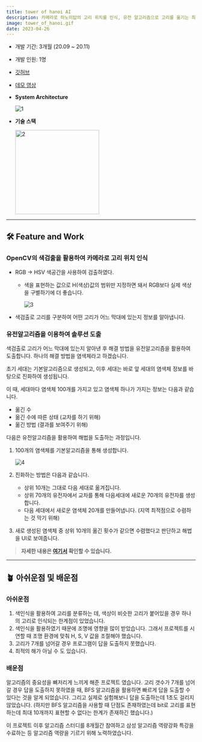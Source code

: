 ```yaml
---
title: tower of hanoi AI
description: 카메라로 하노이탑의 고리 위치를 인식, 유전 알고리즘으로 고리를 옮기는 최소 횟수를 계산하여 화면에 보여주는 프로그램입니다.
image: tower_of_hanoi.gif
date: 2023-04-26
---
```


- 개발 기간: 3개월 (20.09 ~ 20.11)
- 개발 인원: 1명
- [깃허브](https://github.com/soomanbaek/tower_of_hanoi)
- [데모 영상](https://www.youtube.com/watch?v=Jg3dNRvD308)
- **System Architecture**

  ![1](https://user-images.githubusercontent.com/72093196/234813883-702e7e3a-0e90-4911-9e13-237d9ee20db9.png)

- **기술 스택**

  <img width="223" alt="2" src="https://user-images.githubusercontent.com/72093196/234813880-9c769cce-75b0-41d6-8991-c60bee0568a2.png">

---
## 🛠 Feature and Work

### OpenCV의 색검출을 활용하여 카메라로 고리 위치 인식
- RGB → HSV 색공간을 사용하여 검출하였다.
    - 색을 표현하는 값으로 H(색상)값의 범위만 지정하면 돼서 RGB보다 실제 색상을 구별하기에 더 좋습니다.

      ![3](https://user-images.githubusercontent.com/72093196/234813877-afbbd493-a1e1-4b1f-b63a-b371babbb394.png)

- 색검출로 고리를 구분하여 어떤 고리가 어느 막대에 있는지 정보를 알아냅니다.

### 유전알고리즘을 이용하여 솔루션 도출

색검출로 고리가 어느 막대에 있는지 알아낸 후 해결 방법을 유전알고리즘을 활용하여 도출합니다. 하나의 해결 방법을 염색체라고 하겠습니다.

초기 세대는 기본알고리즘으로 생성되고, 이후 세대는 바로 앞 세대의 염색체 정보를 바탕으로 진화하여 생성됩니다.

이 때, 세대마다 염색체 100개를 가지고 있고 염색체 하나가 가지는 정보는 다음과 같습니다.

- 옮긴 수
- 옮긴 수에 따른 상태 (교차를 하기 위해)
- 옮긴 방법 (결과를 보여주기 위해)

다음은 유전알고리즘을 활용하여 해법을 도출하는 과정입니다.

1. 100개의 염색체를 기본알고리즘을 통해 생성합니다.

   ![4](https://user-images.githubusercontent.com/72093196/234813868-1e8c6c71-8781-4edf-b3af-e00fb61e5d1d.png)

2. 진화하는 방법은 다음과 같습니다.
    - 상위 10개는 그대로 다음 세대로 옮겨집니다.
    - 상위 70개의 유전자에서 교차를 통해 다음세대에 새로운 70개의 유전자를 생성합니다.
    - 다음 세대에서 새로운 염색체 20개를 만들어냅니다. (지역 최적점으로 수렴하는 것 막기 위해)
3. 새로 생성된 염색체 중 상위 10개의 옮긴 횟수가 같으면 수렴했다고 판단하고 해법을 UI로 보여줍니다.

> **자세한 내용은 [여기서](https://velog.io/@soomanbaek/%EC%9C%A0%EC%A0%84%EC%95%8C%EA%B3%A0%EB%A6%AC%EC%A6%98%EC%9D%84-%EC%9D%B4%EC%9A%A9%ED%95%9C-%ED%95%98%EB%85%B8%EC%9D%B4%ED%83%91-AI) 확인할 수 있습니다.**

---

## 🪴 아쉬운점 및 배운점

### 아쉬운점

1. 색인식을 활용하여 고리를 분류하는 데, 색상이 비슷한 고리가 붙어있을 경우 하나의 고리로 인식되는 한계점이 있었습니다.
2. 색인식을 활용하였기 때문에 조명에 영향을 많이 받았습니다. 그래서 프로젝트를 시연할 때 조명 환경에 맞춰 H, S, V 값을 조절해야 했습니다.
3. 고리가 7개를 넘어갈 경우 프로그램이 답을 도출하지 못했습니다.
4. 최적의 해가 아닐 수 도 있습니다.

### 배운점

알고리즘의 중요성을 뼈저리게 느끼게 해준 프로젝트 였습니다. 고리 갯수가 7개를 넘어갈 경우 답을 도출하지 못하였을 때, BFS 알고리즘을 활용하면 빠르게 답을 도출할 수 있다는 것을 알게 되었습니다. 그리고 실제로 실험해보니 답을 도출하는데 1초도 걸리지 않았습니다. (하지만 BFS 알고리즘을 사용할 때 단점도 존재하였는데 bit로 고리를 표현하는데 최대 10개까지 표현할 수 없다는 한계가 존재하긴 했습니다.)

이 프로젝트 이후 알고리즘 스터디를 8개월간 참여하고 삼성 알고리즘 역량강화 특강을 수료하는 등 알고리즘 역량을 기르기 위해 노력하였습니다.